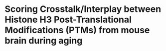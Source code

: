 # Scoring Crosstalk/Interplay between Histone H3 Post-Translational Modifications (PTMs) from mouse brain during aging